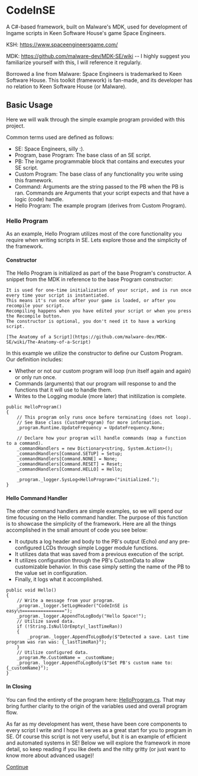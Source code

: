 # CodeInSE
A C#-based framework, built on Malware's MDK, used for development of Ingame scripts in Keen Software House's game Space Engineers.

KSH: https://www.spaceengineersgame.com/

MDK: https://github.com/malware-dev/MDK-SE/wiki -- I highly suggest you familiarize yourself with this, I will reference it regularly.

Borrowed a line from Malware:
Space Engineers is trademarked to Keen Software House. This toolkit (framework) is fan-made, and its developer has no relation to Keen Software House (or Malware).

## Basic Usage
Here we will walk through the simple example program provided with this project.

Common terms used are defined as follows:
* SE: Space Engineers, silly :).
* Program, base Program: The base class of an SE script.
* PB: The ingame programmable block that contains and executes your SE script.
* Custom Program: The base class of any functionality you write using this framework.
* Command: Arguments are the string passed to the PB when the PB is ran. Commands are Arguments that your script expects and that have a logic (code) handle.
* Hello Program: The example program (derives from Custom Program).

### Hello Program
As an example, Hello Program utilizes most of the core functionality you require when writing scripts in SE. Lets explore those and the simplicity of the framework.

#### Constructor
The Hello Program is initialized as part of the base Program's constructor. A snippet from the MDK in reference to the base Program constructor:
```
It is used for one-time initialization of your script, and is run once every time your script is instantiated.
This means it's run once after your game is loaded, or after you recompile your script.
Recompiling happens when you have edited your script or when you press the Recompile button.
The constructor is optional, you don't need it to have a working script.

[The Anatomy of a Script](https://github.com/malware-dev/MDK-SE/wiki/The-Anatomy-of-a-Script)
```

In this example we utilize the constructor to define our Custom Program. Our definition includes:
* Whether or not our custom program will loop (run itself again and again) or only run once.
* Commands (arguments) that our program will response to and the functions that it will use to handle them.
* Writes to the Logging module (more later) that initilization is complete.
```
public HelloProgram()
{
    // This program only runs once before terminating (does not loop).
    // See Base class (CustomProgram) for more information.
    _program.Runtime.UpdateFrequency = UpdateFrequency.None;

    // Declare how your program will handle commands (map a function to a command).
    _commandHandlers = new Dictionary<string, System.Action>();
    _commandHandlers[Command.SETUP] = Setup;
    _commandHandlers[Command.NONE] = None;
    _commandHandlers[Command.RESET] = Reset;
    _commandHandlers[Command.HELLO] = Hello;

    _program._logger.SysLog<HelloProgram>("initialized.");
}
```
#### Hello Command Handler
The other command handlers are simple examples, so we will spend our time focusing on the Hello command handler.
The purpose of this function is to showcase the simplicity of the framework. Here are all the things accomplished in the small amount of code you see below:
* It outputs a log header and body to the PB's output (Echo) _and_
  any pre-configured LCDs through simple Logger module functions.
* It utilizes data that was saved from a previous execution of the script.
* It utilizes configuration through the PB's CustomData to allow customizable behavior.
  In this case simply setting the name of the PB to the value set in configuration.
* Finally, it logs what it accomplished.

```
public void Hello()
{
    // Write a message from your program.
    _program._logger.SetLogHeader("CodeInSE is easy\n================");
    _program._logger.AppendToLogBody("Hello Space!");
    // Utilize saved data.
    if (!String.IsNullOrEmpty(_lastTimeRan))
    {
        _program._logger.AppendToLogBody($"Detected a save. Last time program was ran was: {_lastTimeRan}");
    }
    // Utilize configured data.
    _program.Me.CustomName = _customName;
    _program._logger.AppendToLogBody($"Set PB's custom name to: {_customName}");
}
```

#### In Closing

You can find the entirety of the program here: [HelloProgram.cs](CodeInSE/HelloProgram.cs). That may bring further clarity to the origin of the variables used and overall program flow.

As far as my development has went, these have been core components to every script I write and I hope it serves as a great start for you to program in SE. Of course this script is not very useful, but it is an example of efficient and automated systems in SE! Below we will explore the framework in more detail, so keep reading if you like deets and the nitty gritty (or just want to know more about advanced usage)!
 
 
[Continue](DOC.md)
